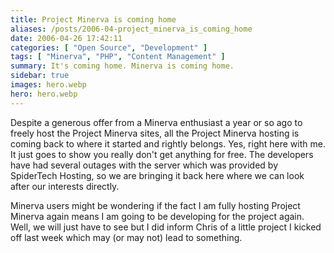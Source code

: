 ```yaml
---
title: Project Minerva is coming home
aliases: /posts/2006-04-project_minerva_is_coming_home
date: 2006-04-26 17:42:11
categories: [ "Open Source", "Development" ]
tags: [ "Minerva", "PHP", "Content Management" ]
summary: It's coming home. Minerva is coming home.
sidebar: true
images: hero.webp
hero: hero.webp
---
```


Despite a generous offer from a Minerva enthusiast a year or so ago to freely
host the Project Minerva sites, all the Project Minerva hosting is coming back
to where it started and rightly belongs. Yes, right here with me. It just
goes to show you really don't get anything for free. The developers have had
several outages with the server which was provided by SpiderTech Hosting, so
we are bringing it back here where we can look after our interests directly.

Minerva users might be wondering if the fact I am fully hosting Project
Minerva again means I am going to be developing for the project again. Well,
we will just have to see but I did inform Chris of a little project I kicked
off last week which may (or may not) lead to something.

